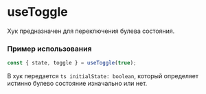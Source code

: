 # useToggle

Хук предназначен для переключения булева состояния.

### Пример использования

```ts
const { state, toggle } = useToggle(true);
```

В хук передается `ts initialState: boolean`, который определяет истинно булево состояние изначально или нет.

